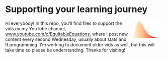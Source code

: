 # Supporting your learning journey
<img src="rusty_logo.png" align="right" height="60" />

Hi everybody! In this repo, you'll find files to support the vids on my YouTube channel, www.youtube.com/c/EquitableEquations, where I post new content every second Wednesday, usually about stats and R programming. I'm working to document older vids as well, but this will take time so please be understanding. Thanks for visiting!



